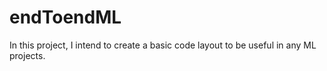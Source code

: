 # endToendML
In this project, I intend to create a basic code layout to be useful in any ML projects.
